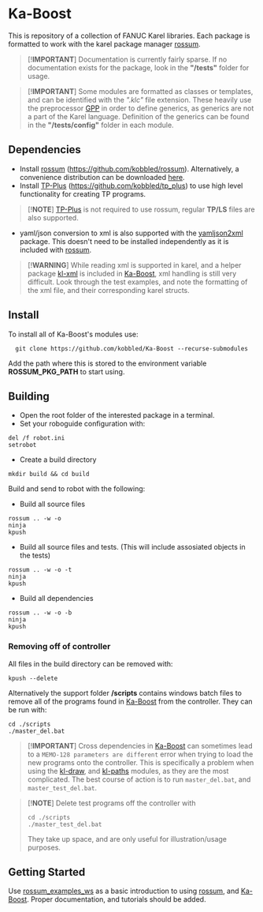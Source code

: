 [rossum]: https://github.com/kobbled/rossum
[ktransw]: https://github.com/kobbled/ktransw_py
[GPP]: https://github.com/logological/gpp
[here]: https://github.com/kobbled/rossum/releases
[TP-Plus]: https://github.com/kobbled/tp_plus
[yamljson2xml]: https://github.com/kobbled/yamljson2xml
[Ka-Boost]: https://github.com/kobbled/Ka-Boost

# Ka-Boost

This is repository of a collection of FANUC Karel libraries. Each package is formatted to work with the karel package manager [rossum].

> [!**IMPORTANT**]
> Documentation is currently fairly sparse. If no documentation exists for the package, look in the **"/tests"** folder for usage.

> [!**IMPORTANT**]
> Some modules are formatted as classes or templates, and can be identified with the _".klc"_ file extension. These heavily use the preprocessor [GPP] in order to define generics, as generics are not a part of the Karel language. Definition of the generics can be found in the **"/tests/config"** folder in each module.

## Dependencies

* Install [rossum] (https://github.com/kobbled/rossum). Alternatively, a convenience distribution can be downloaded [here].
* Install [TP-Plus] (https://github.com/kobbled/tp_plus) to use high level functionality for creating TP programs.

> [!**NOTE**]
> [TP-Plus] is not required to use rossum, regular **TP/LS** files are also supported.

* yaml/json conversion to xml is also supported with the [yamljson2xml] package. This doesn't need to be installed independently as it is included with [rossum].

> [!**WARNING**]
> While reading xml is supported in karel, and a helper package [kl-xml](https://github.com/kobbled/kl-xml) is included in [Ka-Boost], xml handling is still very difficult. Look through the test examples, and note the formatting of the xml file, and their corresponding karel structs.


## Install

To install all of Ka-Boost's modules use:

```shell
  git clone https://github.com/kobbled/Ka-Boost --recurse-submodules
```

Add the path where this is stored to the environment variable **ROSSUM_PKG_PATH** to start using.

## Building
  
* Open the root folder of the interested package in a terminal.
* Set your roboguide configuration with:
```shell
del /f robot.ini
setrobot
```
* Create a build directory
```
mkdir build && cd build
```

Build and send to robot with the following:

- Build all source files
```
rossum .. -w -o
ninja
kpush
```

- Build all source files and tests. (This will include assosiated objects in the tests)
```
rossum .. -w -o -t
ninja
kpush
```

- Build all dependencies
```
rossum .. -w -o -b
ninja
kpush
```

### Removing off of controller

All files in the build directory can be removed with:

```
kpush --delete
```

Alternatively the support folder **/scripts** contains windows batch files to remove all of the programs found in [Ka-Boost] from the controller. They can be run with:

```
cd ./scripts
./master_del.bat
```

> [!**IMPORTANT**]
> Cross dependencies in [Ka-Boost] can sometimes lead to a `MEMO-128 parameters are different` error when trying to load the new programs onto the controller. This is specifically a problem when using the [kl-draw](https://github.com/kobbled/kl-draw), and [kl-paths](https://github.com/kobbled/kl-paths) modules, as they are the most complicated. The best course of action is to run `master_del.bat`, and `master_test_del.bat`.

> [!**NOTE**]
> Delete test programs off the controller with 
> ```
> cd ./scripts
> ./master_test_del.bat
> ```
> They take up space, and are only useful for illustration/usage purposes.

## Getting Started

[rossum_examples_ws]: https://github.com/kobbled/rossum_example_ws

Use [rossum_examples_ws] as a basic introduction to using [rossum], and [Ka-Boost]. Proper documentation, and tutorials should be added. 


